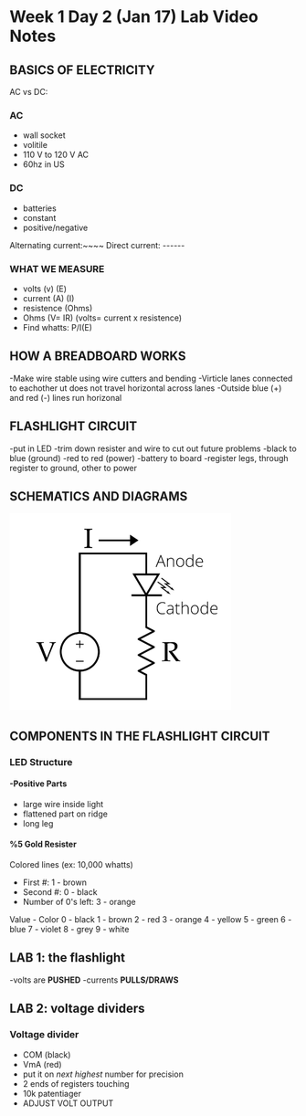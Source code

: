 # Week 1 Day 2 (Jan 17) Lab Video Notes

## BASICS OF ELECTRICITY

  AC vs DC:

### AC

* wall socket
* volitile
* 110 V to 120 V AC
* 60hz in US

### DC

* batteries
* constant
* positive/negative

Alternating current:~~~~
Direct current: ------

### WHAT WE MEASURE

* volts (v) (E)
* current (A) (I)
* resistence (Ohms)
* Ohms (V= IR) (volts= current x resistence)
* Find whatts: P/I(E)

## HOW A BREADBOARD WORKS

-Make wire stable using wire cutters and bending
-Virticle lanes connected to eachother ut does not travel horizontal across lanes
-Outside blue (+) and red (-) lines run horizonal

## FLASHLIGHT CIRCUIT

-put in LED
-trim down resister and wire to cut out future problems
-black to blue (ground)
-red to red (power)
-battery to board
-register legs, through register to ground, other to power

## SCHEMATICS AND DIAGRAMS

![Circuit Schematic](Images/curcuit%20schematics.png)

## COMPONENTS IN THE FLASHLIGHT CIRCUIT

### LED Structure

#### -Positive Parts

* large wire inside light
* flattened part on ridge
* long leg

#### %5 Gold Resister

Colored lines
(ex: 10,000 whatts)

* First #: 1 - brown
* Second #: 0 - black
* Number of 0's left: 3 - orange

Value  -  Color
0 - black
1 - brown
2 - red
3 - orange
4 - yellow
5 - green
6 - blue
7 - violet
8 - grey
9 - white

## LAB 1: the flashlight

-volts are **PUSHED**
-currents **PULLS/DRAWS**

## LAB 2: voltage dividers

### Voltage divider

* COM (black)
* VmA (red)
* put it on *next highest* number for precision
* 2 ends of registers touching
* 10k patentiager
* ADJUST VOLT OUTPUT
